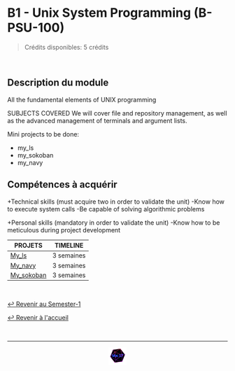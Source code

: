 # B1 - Unix System Programming  (B-PSU-100)

> Crédits disponibles: 5 crédits
<br>

## Description du module
All the fundamental elements of UNIX programming

SUBJECTS COVERED
We will cover file and repository management, as well as the advanced management of terminals and argument lists. 

Mini projects to be done:
- my_ls
- my_sokoban
- my_navy

## Compétences à acquérir
+Technical skills (must acquire two in order to validate the unit)
-Know how to execute system calls
-Be capable of solving algorithmic problems

+Personal skills (mandatory in order to validate the unit)
-Know how to be meticulous during project development
<br>


<table align="center">
    <thead>
        <tr>
            <th>PROJETS</th>
            <th>TIMELINE</th>
        </tr>
    </thead>
    <tbody>
        <tr>
            <td><a href="https://github.com/Studio-17/Epitech-Subjects/tree/main/Semester-1/B-PSU-100/My_ls/">My_ls</a></td>
            <td align="center">3 semaines</td>
        </tr>
        <tr>
            <td><a href="https://github.com/Studio-17/Epitech-Subjects/tree/main/Semester-1/B-PSU-100/My_navy/">My_navy</a></td>
            <td align="center">3 semaines</td>
        </tr>
        <tr>
            <td><a href="https://github.com/Studio-17/Epitech-Subjects/tree/main/Semester-1/B-PSU-100/My_sokoban/">My_sokoban</a></td>
            <td align="center">3 semaines</td>
        </tr>
    </tbody>
</table>
<br>

[↩️ Revenir au Semester-1](https://github.com/Studio-17/Epitech-Subjects/tree/main/Semester-1)

[↩️ Revenir à l'accueil](https://github.com/Studio-17/Epitech-Subjects)

<br>

---

<div align="center">

<a href="https://github.com/Studio-17" target="_blank"><img src="../../assets/voc17.gif" width="40"></a>

</div>